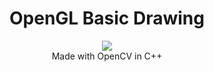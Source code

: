  <h1 align="center">OpenGL Basic Drawing</h1> 
  <p align="center">
  <img src="https://img.shields.io/badge/License-MIT-blue.svg"><br>
  Made with OpenCV in C++
  </p>

